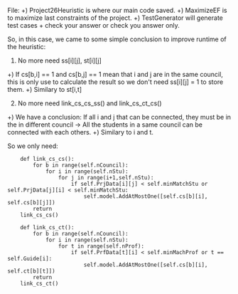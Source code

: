 File:
+) Project26Heuristic is where our main code saved.
+) MaximizeEF is to maximize last constraints of the project.
+) TestGenerator will generate test cases + check your answer or check you answer only.

So, in this case, we came to some simple conclusion to improve runtime of the heuristic:

1) No more need ss[i][j], st[i][j]

+) If cs[b,i] == 1 and cs[b,j] == 1 mean that i and j are in the same council, this is only use to calculate the result so we don't need ss[i][j] = 1 to store them.
+) Similary to st[i,t]

2) No more need link_cs_cs_ss() and link_cs_ct_cs()

+) We have a conclusion: If all i and j that can be connected, they must be in the in different council -> All the students in a same council can be connected with each others.
+) Similary to i and t.

So we only need:


        def link_cs_cs():
            for b in range(self.nCouncil):
                for i in range(self.nStu):
                    for j in range(i+1,self.nStu):
                        if self.PrjData[i][j] < self.minMatchStu or self.PrjData[j][i] < self.minMatchStu:
                            self.model.AddAtMostOne([self.cs[b][i], self.cs[b][j]])
            return
        link_cs_cs()

        def link_cs_ct():
            for b in range(self.nCouncil):
                for i in range(self.nStu):
                    for t in range(self.nProf):
                        if self.PrfData[t][i] < self.minMachProf or t == self.Guide[i]:
                            self.model.AddAtMostOne([self.cs[b][i], self.ct[b][t]])
            return
        link_cs_ct()